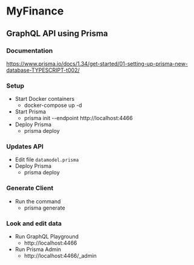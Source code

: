 # MyFinance

## GraphQL API using Prisma

### Documentation
https://www.prisma.io/docs/1.34/get-started/01-setting-up-prisma-new-database-TYPESCRIPT-t002/

### Setup
  - Start Docker containers
    - docker-compose up -d
  - Start Prisma
    - prisma init --endpoint http://localhost:4466
  - Deploy Prisma
    - prisma deploy

### Updates API
  - Edit file `datamodel.prisma`
  - Deploy Prisma
    - prisma deploy
  
### Generate Client
  - Run the command
    - prisma generate

### Look and edit data
  - Run GraphQL Playground
    - http://localhost:4466
  - Run Prisma Admin
    - http://localhost:4466/_admin